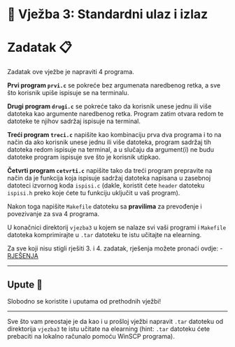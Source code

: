 # 🚀 Vježba 3: Standardni ulaz i izlaz

# Zadatak 📋

Zadatak ove vježbe je napraviti 4 programa.

<b>Prvi program `prvi.c`</b> se pokreće bez argumenata naredbenog retka, a sve što korisnik upiše ispisuje se na terminalu.

<b>Drugi program `drugi.c`</b> se pokreće tako da korisnik unese jednu ili više datoteka kao argumente naredbenog retka. Program zatim otvara redom te datoteke te njihov sadržaj ispisuje na terminal.

<b>Treći program `treci.c`</b> napišite kao kombinaciju prva dva programa i to na način da ako korisnik unese jednu ili više datoteka, program sadržaj tih datoteka redom ispisuje na terminal, a u slučaju da argument(i) ne budu datoteke program ispisuje sve što je korisnik utipkao.

<b>Četvrti program `cetvrti.c`</b> napišite tako da treći program prepravite na način da je funkcija koja ispisuje sadržaj datoteka napisana u zasebnoj datoteci izvornog koda `ispisi.c` (dakle, koristit ćete `header` datoteku `ispisi.h` preko koje ćete tu funkciju uključit u vaš program).

Nakon toga napišite `Makefile` datoteku sa <b>pravilima</b> za prevođenje i povezivanje za sva 4 programa.

U konačnici direktorij `vjezba3` u kojem se nalaze svi vaši programi i `Makefile` datoteka komprimirajte u `.tar` datoteku te istu učitajte na elearning.

Za sve koji nisu stigli rješiti 3. i 4. zadatak, rješenja možete pronaći ovdje: - [RJEŠENJA](rjesenja/README.md)
___

## Upute 🧭

Slobodno se koristite i uputama od prethodnih vježbi!
___

Sve što vam preostaje je da kao i u prošloj vježbi napravit `.tar` datoteku od direktorija `vjezba3` te istu učitate na elearning (hint: `.tar` datoteku ćete prebaciti na lokalno računalo pomoću WinSCP programa). 
